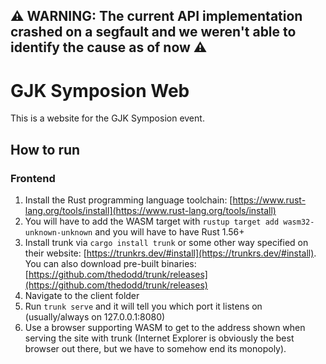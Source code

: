 ## ⚠ WARNING: The current API implementation crashed on a segfault and we weren't able to identify the cause as of now ⚠

# GJK Symposion Web
This is a website for the GJK Symposion event.

## How to run
### Frontend
1. Install the Rust programming language toolchain: [https://www.rust-lang.org/tools/install](https://www.rust-lang.org/tools/install)
2. You will have to add the WASM target with `rustup target add wasm32-unknown-unknown` and you will have to have Rust 1.56+
3. Install trunk via `cargo install trunk` or some other way specified on their website: [https://trunkrs.dev/#install](https://trunkrs.dev/#install). You can also download pre-built binaries: [https://github.com/thedodd/trunk/releases](https://github.com/thedodd/trunk/releases)
4. Navigate to the client folder
5. Run `trunk serve` and it will tell you which port it listens on (usually/always on 127.0.0.1:8080)
6. Use a browser supporting WASM to get to the address shown when serving the site with trunk (Internet Explorer is obviously the best browser out there, but we have to somehow end its monopoly).
